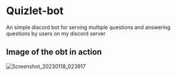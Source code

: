 # Quizlet-bot
An simple discord bot for serving multiple questions and answering questions by users on my discord server

## Image of the obt in action
![Screenshot_20230118_023917](https://user-images.githubusercontent.com/88239970/213060309-5a7f8211-eb5c-481a-a38c-a617bfd8160e.png)
